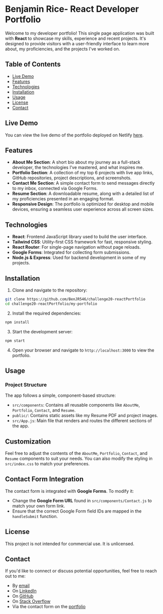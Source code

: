 # Benjamin Rice- React Developer Portfolio

Welcome to my developer portfolio! This single page application was built with **React** to showcase my skills, experience and recent projects. It's designed to provide visitors with a user-friendly interface to learn more about, my proficiencies, and the projects I've worked on.

## Table of Contents

-   [Live Demo](#live-demo)
-   [Features](#features)
-   [Technologies](#technologies)
-   [Installation](#installation)
-   [Usage](#usage)
-   [License](#license)
-   [Contact](#contact)

## Live Demo

You can view the live demo of the portfolio deployed on Netlify [here](https://challenge20-reactportfolio.onrender.com/).

## Features

-   **About Me Section**: A short bio about my journey as a full-stack developer, the technologies I've mastered, and what inspires me.
-   **Portfolio Section**: A collection of my top 6 projects with live app links, GitHub repositories, project descriptions, and screenshots.
-   **Contact Me Section**: A simple contact form to send messages directly to my inbox, connected via Google Forms.
-   **Resume Section**: A downloadable resume, along with a detailed list of my proficiencies presented in an engaging format.
-   **Responsive Design**: The portfolio is optimized for desktop and mobile devices, ensuring a seamless user experience across all screen sizes.

## Technologies

-   **React**: Frontend JavaScript library used to build the user interface.
-   **Tailwind CSS**: Utility-first CSS framework for fast, responsive styling.
-   **React Router**: For single-page navigation without page reloads.
-   **Google Forms**: Integrated for collecting form submissions.
-   **Node.js & Express**: Used for backend development in some of my projects.

## Installation

1. Clone and navigate to the repository:

```bash
git clone https://github.com/BenJR546/challenge20-reactPortfolio
cd challenge20-reactPortfolio/my-portfolio
```

2. Install the required dependencies:

```bash
npm install
```

3. Start the development server:

```bash
npm start
```

4. Open your browser and navigate to `http://localhost:3000` to view the portfolio.

## Usage

### Project Structure

The app follows a simple, component-based structure:

-   `src/components`: Contains all reusable components like `AboutMe`, `Portfolio`, `Contact`, and `Resume`.
-   `public/`: Contains static assets like my Resume PDF and project images.
-   `src/App.js`: Main file that renders and routes the different sections of the app.

## Customization

Feel free to adjust the contents of the `AboutMe`, `Portfolio`, `Contact`, and `Resume` components to suit your needs. You can also modify the styling in `src/index.css` to match your preferences.

## Contact Form Integration

The contact form is integrated with **Google Forms**. To modify it:

-   Change the **Google Form URL** found in `src/components/Contact.js` to match your own form link.
-   Ensure that the correct Google Form field IDs are mapped in the `handleSubmit` function.

## License

This project is not intended for commercial use. It is unlicensed.

## Contact

If you'd like to connect or discuss potential opportunities, feel free to reach out to me:

-   By [email](mailto:benjrice546@gmail.com)
-   On [LinkedIn](https://www.linkedin.com/in/benjrice546/)
-   On [GitHub](https://github.com/BenJR546)
-   On [Stack Overflow](https://stackoverflow.com/users/27921700/benjr546)
-   Via the contact form on the [portfolio](https://challenge20-reactportfolio.onrender.com/contact)
